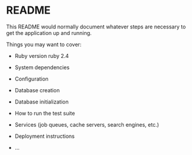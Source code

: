 # README

This README would normally document whatever steps are necessary to get the
application up and running.

Things you may want to cover:

* Ruby version
  ruby 2.4


* System dependencies

* Configuration

* Database creation

* Database initialization

* How to run the test suite

* Services (job queues, cache servers, search engines, etc.)

* Deployment instructions

* ...
